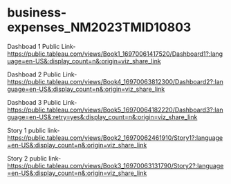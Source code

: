 # business-expenses_NM2023TMID10803


Dashboad 1 Public Link-https://public.tableau.com/views/Book1_16970061417520/Dashboard1?:language=en-US&:display_count=n&:origin=viz_share_link

Dashboad 2 Public Link-https://public.tableau.com/views/Book4_16970063812300/Dashboard2?:language=en-US&:display_count=n&:origin=viz_share_link

Dashboad 3 Public Link-https://public.tableau.com/views/Book5_16970064182220/Dashboard3?:language=en-US&:retry=yes&:display_count=n&:origin=viz_share_link

Story 1 public link-https://public.tableau.com/views/Book2_16970062461910/Story1?:language=en-US&:display_count=n&:origin=viz_share_link

Story 2 public link-https://public.tableau.com/views/Book3_16970063131790/Story2?:language=en-US&:display_count=n&:origin=viz_share_link

